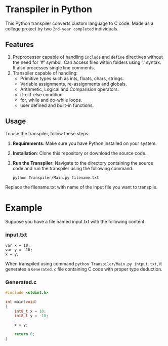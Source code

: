 # Transpiler in Python

This Python transpiler converts custom language to C code. Made as a college project by two `2nd-year completed` individuals.

## Features
1. Preprocessor capable of handling `include` and `define` directives without the need for '#' symbol. Can access files within folders using '.' syntax. It also processes single line comments.
2. Transpiler capable of handling:
    - Primitive types such as ints, floats, chars, strings.
    - Variable assignments, re-assignments and globals.
    - Arithmetic, Logical and Comparision operators.
    - if-elif-else condition.
    - for, while and do-while loops.
    - user defined and built-in functions.

## Usage

To use the transpiler, follow these steps:

1. **Requirements**: Make sure you have Python installed on your system.

2. **Installation**: Clone this repository or download the source code.

3. **Run the Transpiler**: Navigate to the directory containing the source code and run the transpiler using the following command:

   ```bash
   python Transpiler/Main.py filename.txt
Replace the filename.txt with name of the input file you want to transpile.

# Example
Suppose you have a file named input.txt with the following content:

### input.txt
```
var x = 10;
var y = -10;
x = y;
```
When transpiled using command `python Transpiler/Main.py intput.txt`, it generates a `Generated.c` file containing C code with proper type deduction.

### Generated.c
```c
#include <stdint.h>

int main(void)
{
    int8_t x = 10;
    int8_t y = -10;

    x = y;

    return 0;
}
```
